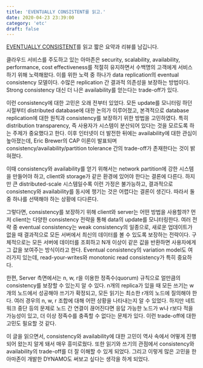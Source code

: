 ```yaml
---
title: 'EVENTUALLY CONSISTENT를 읽고.'
date: 2020-04-23 23:39:00
category: 'etc'
draft: false
---
```

<a href="https://queue.acm.org/detail.cfm?id=1466448" class="highlight">EVENTUALLY CONSISTENT</a>를 읽고 짧은 요약과 리뷰를 남깁니다.<dt>

클라우드 서비스를 주도하고 있는 아마존은 security, scalability, availability, performance, cost effectiveness를 적절히 유지하면서 수백명의 고객에게 서비스하기 위해 노력해왔다. 이를 위한 노력 중 하나가 data replication의 eventual consistency 모델이다. 수많은 replication 간 결과적 의존성을 보장하는 방법이다. Strong consistency 대신 더 나은 availability를 얻는다는 trade-off가 있다.<dt>

이런 consistency에 대한 고민은 오래 전부터 있었다. 모든 update를 모니터링 하던 시절부터 distributed database에 대한 논의가 이루어졌고, 본격적으로 database replication에 대한 원칙과 consistency를 보장하기 위한 방법을 고민하였다. 특히 distribution transparency, 즉 사용자가 시스템이 분산되어 있다는 것을 모르도록 하는 주제가 중요했다고 한다. 이후 인터넷이 더 발전한 뒤에는 availability에 대한 관심이 높아졌는데, Eric Brewer의 CAP 이론이 발표되며 consistency/availability/partition tolerance 간의 trade-off가 존재한다는 것이 밝혀졌다.<dt>

이때 consistency와 availability를 얻기 위해서는 network partition에 강한 시스템을 만들어야 하고, client와 storage가 같은 환경에 있어야 한다는 결론에 다른다. 하지만 큰 distributed-scale 시스템일수록 이런 가정은 불가능하고, 결과적으로 consistency와 availability를 동시에 챙기는 것은 어렵다는 결론이 생긴다. 따라서 둘 중 하나를 선택해야 하는 상황에 다다른다.<dt>

그렇다면, consistency를 보장하기 위해 client와 server는 어떤 방법을 사용할까? 먼저 client는 다양한 consistency 전략을 통해 data의 update를 모니터링한다. 여러 전략 중 eventual consistency는 weak consistency의 일종으로, 새로운 업데이트가 없을 때 결과적으로 모든 서버에서 최신의 데이터를 볼 수 있도록 보장하는 전략이다. 구체적으로는 모든 서버에 데이터를 조회하고 N개 이상이 같은 값을 반환하면 사용자에게 그 값을 보여주는 방식이라고 한다. Eventual consistency의 variation model도 여러가지 있는데, read-your-writes와 monotonic read consistency가 특히 중요하다.<dt>

한편, Server 측면에서는 n, w, r을 이용한 정족수(quorum) 규칙으로 얼만큼의 consistency를 보장할 수 있는지 알 수 있다. n개의 replica가 있을 때 모든 쓰기는 w개의 노드에서 성공해야 쓰기가 확정되고, 모든 읽기는 최소한 r개의 노드에 질의해야 한다. 여러 경우의 n, w, r 조합에 대해 어떤 상황을 나타내는지 알 수 있었다. 하지만 네트워크 중단 등의 문제로 노드 간 연결이 끊어진다면 응답 가능한 노드가 w나 r보다 적을 가능성이 있고, 더 이상 정족수를 충족할 수 없다는 문제가 있다. 이런 trade-off에 대한 고민도 필요할 것 같다.<dt>

이 글을 읽으면서, consistency와 availability에 대한 고민이 역사 속에서 어떻게 진행되어 왔는지 알게 돼서 매우 흥미로웠다. 또한 읽기와 쓰기의 관점에서 consistency와 availability의 trade-off를 더 잘 이해할 수 있게 되었다. 그리고 이렇게 많은 고민을 한 아마존이 개발한 DYNAMO도 써보고 싶다는 생각을 하게 되었다.<dt>